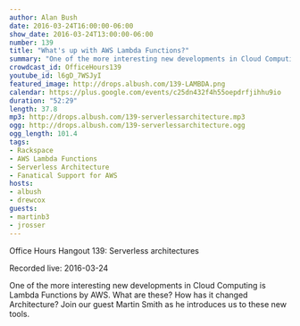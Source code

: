 ```yaml
---
author: Alan Bush
date: 2016-03-24T16:00:00-06:00
show_date: 2016-03-24T13:00:00-06:00
number: 139
title: "What's up with AWS Lambda Functions?"
summary: "One of the more interesting new developments in Cloud Computing is Lambda Functions by AWS. What are these? How has it changed Architecture? Join our guest Martin Smith as he introduces us to these new tools."
crowdcast_id: OfficeHours139
youtube_id: l6gD_7WSJyI
featured_image: http://drops.albush.com/139-LAMBDA.png
calendar: https://plus.google.com/events/c25dn432f4h55oepdrfjihhu9io
duration: "52:29"
length: 37.8
mp3: http://drops.albush.com/139-serverlessarchitecture.mp3
ogg: http://drops.albush.com/139-serverlessarchitecture.ogg
ogg_length: 101.4
tags:
- Rackspace
- AWS Lambda Functions
- Serverless Architecture
- Fanatical Support for AWS
hosts:
- albush
- drewcox
guests:
- martinb3
- jrosser 
---
```

Office Hours Hangout 139: Serverless architectures

Recorded live: 2016-03-24

One of the more interesting new developments in Cloud Computing is Lambda Functions by AWS. What are these? How has it changed Architecture? Join our guest Martin Smith as he introduces us to these new tools.

<!--more-->
